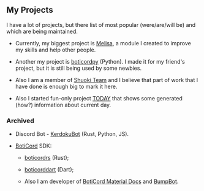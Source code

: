 ## My Projects

I have a lot of projects, but there list of most popular (were/are/will be) and which are being maintained.

* Currently, my biggest project is [Melisa](https://melisapy.site/), a module I created to improve my skills and help other people.
  
* Another my project is [boticordpy](https://github.com/boticord/boticordpy) (Python). I made it for my friend's project, but it is still being used by some newbies.

* Also I am a member of [Shuoki Team](https://shuoki.top/) and I believe that part of work that I have done is enough big to mark it here.

* Also I started fun-only project [TODAY](https://today.arbuz.icu/) that shows some generated (how?) information about current day. 

### Archived
  
* Discord Bot - [KerdokuBot](https://kerdoku.top/) (Rust, Python, JS).
  
* [BotiCord](https://github.com/boticord) SDK: 
    
    * [boticordrs](https://github.com/boticord/boticordrs) (Rust);
    
    * [boticorddart](https://github.com/grey-cat-1908/boticorddart) (Dart);
    
    * Also I am developer of [BotiCord Material Docs](https://github.com/boticord/docs) and [BumpBot](https://boticord.top/bot/947141336451153931).
